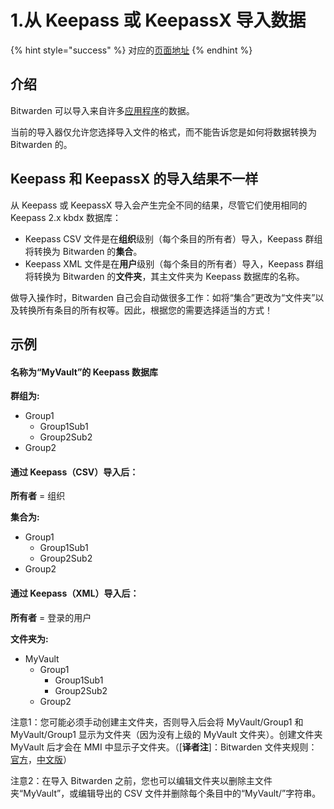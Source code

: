 # 1.从 Keepass 或 KeepassX 导入数据

{% hint style="success" %}
对应的[页面地址](https://github.com/dani-garcia/bitwarden_rs/wiki/Importing-data-from-Keepass-or-KeepassX)
{% endhint %}

## 介绍

Bitwarden 可以导入来自许多[应用程序](https://help.bitwarden.com/article/import-data/)的数据。

当前的导入器仅允许您选择导入文件的格式，而不能告诉您是如何将数据转换为 Bitwarden 的。

## Keepass 和 KeepassX 的导入结果不一样

从 Keepass 或 KeepassX 导入会产生完全不同的结果，尽管它们使用相同的 Keepass 2.x kbdx 数据库：

* Keepass CSV 文件是在**组织**级别（每个条目的所有者）导入，Keepass 群组将转换为 Bitwarden 的**集合**。
* Keepass XML 文件是在**用户**级别（每个条目的所有者）导入，Keepass 群组将转换为 Bitwarden 的**文件夹**，其主文件夹为 Keepass 数据库的名称。

做导入操作时，Bitwarden 自己会自动做很多工作：如将“集合”更改为“文件夹”以及转换所有条目的所有权等。因此，根据您的需要选择适当的方式！

## 示例

#### 名称为“MyVault”的 Keepass 数据库

**群组为:**

* Group1
  * Group1Sub1
  * Group2Sub2
* Group2

#### 通过 Keepass（CSV）导入后：

**所有者** = 组织

**集合为:**

* Group1
  * Group1Sub1
  * Group2Sub2
* Group2

#### 通过 Keepass（XML）导入后：

**所有者** = 登录的用户

**文件夹为:**

* MyVault
  * Group1
    * Group1Sub1
    * Group2Sub2
  * Group2

注意1：您可能必须手动创建主文件夹，否则导入后会将 MyVault/Group1 和 MyVault/Group1 显示为文件夹（因为没有上级的 MyVault 文件夹）。创建文件夹 MyVault 后才会在 MMI 中显示子文件夹。（\[**译者注**\]：Bitwarden 文件夹规则：[官方](https://help.bitwarden.com/article/folders/)，[中文版](https://bitwardenhelp.ppgg.in/categories/features/organizing-your-vault-with-folders)）

注意2：在导入 Bitwarden 之前，您也可以编辑文件夹以删除主文件夹“MyVault”，或编辑导出的 CSV 文件并删除每个条目中的“MyVault/”字符串。  



